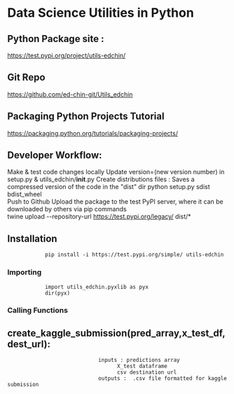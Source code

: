 # Data Science Utilities in Python

## Python Package site :
   https://test.pypi.org/project/utils-edchin/

## Git Repo
   https://github.com/ed-chin-git/Utils_edchin

## Packaging Python Projects Tutorial
   https://packaging.python.org/tutorials/packaging-projects/ 

## Developer Workflow:
   Make & test code changes locally
   Update version=(new version number) in setup.py & utils_edchin/__init__.py
   Create distributions files : Saves a compressed version of the code in the "dist" dir
               python setup.py sdist bdist_wheel    
   Push to Github
   Upload the package to the test PyPI server, where it can be downloaded by others via pip commands                              
               twine upload --repository-url https://test.pypi.org/legacy/ dist/* 

## Installation
                pip install -i https://test.pypi.org/simple/ utils-edchin

### Importing
                import utils_edchin.pyxlib as pyx
                dir(pyx)

###  Calling Functions
   ## create_kaggle_submission(pred_array,x_test_df,dest_url):

                                 inputs : predictions array
                                       X_test dataframe  
                                       csv destination url  
                                 outputs :  .csv file formatted for kaggle submission
